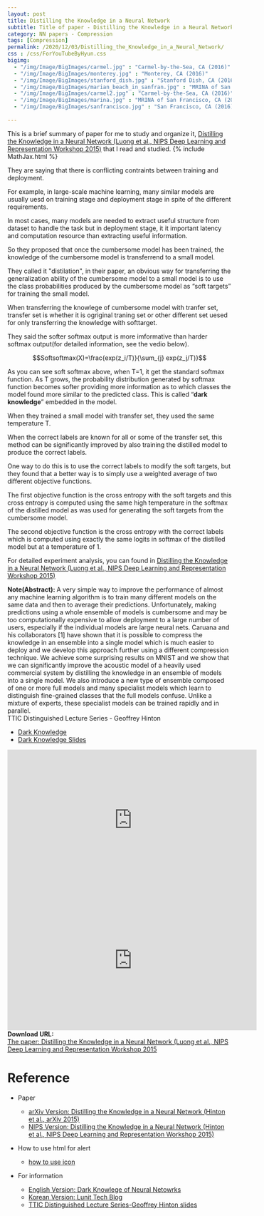 ```yaml
---
layout: post
title: Distilling the Knowledge in a Neural Network
subtitle: Title of paper - Distilling the Knowledge in a Neural Network
category: NN papers - Compression
tags: [Compression]
permalink: /2020/12/03/Distilling_the_Knowledge_in_a_Neural_Network/
css : /css/ForYouTubeByHyun.css
bigimg: 
  - "/img/Image/BigImages/carmel.jpg" : "Carmel-by-the-Sea, CA (2016)"
  - "/img/Image/BigImages/monterey.jpg" : "Monterey, CA (2016)"
  - "/img/Image/BigImages/stanford_dish.jpg" : "Stanford Dish, CA (2016)"
  - "/img/Image/BigImages/marian_beach_in_sanfran.jpg" : "MRINA of San Francisco, CA (2016)"
  - "/img/Image/BigImages/carmel2.jpg" : "Carmel-by-the-Sea, CA (2016)"
  - "/img/Image/BigImages/marina.jpg" : "MRINA of San Francisco, CA (2016)"
  - "/img/Image/BigImages/sanfrancisco.jpg" : "San Francisco, CA (2016)"
  
---
```


This is a brief summary of paper for me to study and organize it, [Distilling the Knowledge in a Neural Network (Luong et al., NIPS Deep Learning and Representation Workshop 2015)](https://research.google/pubs/pub44873/) that I read and studied. 
{% include MathJax.html %}

They are saying that there is conflicting contraints between training and deployment. 

For example, in large-scale machine learning, many similar models are usually uesd on training stage and deployment stage in spite of the different requirements. 

In most cases, many models are needed to extract useful structure from dataset to handle the task but in deployment stage, it it important latency and computation resource than extracting useful information. 

So they proposed that once the cumbersome model has been trained, the knowledge of the cumbersome model is transferrend to a small model.

They called it "distilation", in their paper, an obvious way for transferring the generalization ability of the cumbersome model to a small model is to use the class probabilities produced by the cumbersome model as “soft targets” for training the small model.

When transferring the knowlege of cumbersome model with tranfer set, transfer set is whether it is ogriginal traning set or other different set uesed for only transferring the knowledge with softtarget.

They said the softer softmax output is more imformative than harder softmax output(for detailed information, see the vedio below).

$$Softsoftmax(X)=\frac{exp(z_i/T)}{\sum_{j} exp(z_j/T)}$$

As you can see soft softmax above, when T=1, it get the standard softmax function. As T grows, the probability distribution generated by softmax function becomes softer providing more information as to which classes the model found more similar to the predicted class. This is called “**dark knowledge**” embedded in the model.

When they trained a small model with transfer set, they used the same temperature T.

When the correct labels are known for all or some of the transfer set, this method can be significantly improved by also training the distilled model to produce the correct labels. 

One way to do this is to use the correct labels to modify the soft targets, but they found that a better way is to simply use a weighted average of two different objective functions.

The first objective function is the cross entropy with the soft targets and this cross entropy is computed using the same high temperature in the softmax of the distilled model as was used for generating the soft targets from the cumbersome model. 

The second objective function is the cross entropy with the correct labels which is computed using exactly the same logits in softmax of the distilled model but at a temperature of 1.

For detailed experiment analysis, you can found in [Distilling the Knowledge in a Neural Network (Luong et al., NIPS Deep Learning and Representation Workshop 2015)](https://research.google/pubs/pub44873/)

<div class="alert alert-info" role="alert"><i class="fa fa-info-circle"></i> <b>Note(Abstract): </b>
A very simple way to improve the performance of almost any machine learning algorithm is to train many different models on the same data and then to average their predictions. Unfortunately, making predictions using a whole ensemble
of models is cumbersome and may be too computationally expensive to allow deployment to a large number of users, especially if the individual models are large
neural nets. Caruana and his collaborators [1] have shown that it is possible to
compress the knowledge in an ensemble into a single model which is much easier to deploy and we develop this approach further using a different compression
technique. We achieve some surprising results on MNIST and we show that we
can significantly improve the acoustic model of a heavily used commercial system
by distilling the knowledge in an ensemble of models into a single model. We also
introduce a new type of ensemble composed of one or more full models and many
specialist models which learn to distinguish fine-grained classes that the full models confuse. Unlike a mixture of experts, these specialist models can be trained
rapidly and in parallel.
</div>
   
<div id="tutorial-section">

  <div id="tutorial-title">TTIC Distinguished Lecture Series - Geoffrey Hinton</div>

  <ul class="nav nav-pills">
    <li class="active"><a data-toggle="tab" href="dark_knowledge">Dark Knowledge</a></li>
    <li><a data-toggle="tab" href="dark_knowledge_slide">Dark Knowledge Slides</a></li>
  </ul>

  <div class="tab-content">
    <div id="dark_knowledge" class="tab-pane fade in active">
      <iframe width="560" height="315" src="https://www.youtube.com/embed/EK61htlw8hY" width="560" height="315" frameborder="0" allowfullscreen></iframe>
    </div>
    <div id="dark_knowledge_side" class="tab-pane fade in active">
      <iframe width="560" height="315" src="https://www.ttic.edu/dl/dark14.pdf" width="560" height="315" frameborder="0" allowfullscreen></iframe>
    </div>
  </div>
</div>
    
    
<div class="alert alert-success" role="alert"><i class="fa fa-paperclip fa-lg"></i> <b>Download URL: </b><br>
  <a href="https://research.google/pubs/pub44873/">The paper: Distilling the Knowledge in a Neural Network (Luong et al., NIPS Deep Learning and Representation Workshop 2015</a>
</div>

# Reference 

- Paper 
  - [arXiv Version: Distilling the Knowledge in a Neural Network (Hinton et al., arXiv 2015)](https://arxiv.org/abs/1503.02531v1)
  - [NIPS Version: Distilling the Knowledge in a Neural Network (Hinton et al., NIPS Deep Learning and Representation Workshop 2015)](https://research.google/pubs/pub44873/)
  
- How to use html for alert
  - [how to use icon](http://idratherbewriting.com/documentation-theme-jekyll/mydoc_icons.html)
   
- For information 
  - [English Version: Dark Knowlege of Neural Netowrks](https://medium.com/analytics-vidhya/knowledge-distillation-dark-knowledge-of-neural-network-9c1dfb418e6a)
  - [Korean Version: Lunit Tech Blog](https://blog.lunit.io/2018/03/22/distilling-the-knowledge-in-a-neural-network-nips-2014-workshop/)
  - [TTIC Distinguished Lecture Series-Geoffrey Hinton slides](https://www.ttic.edu/dl/dark14.pdf)


